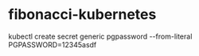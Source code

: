 # fibonacci-kubernetes
kubectl create secret generic pgpassword --from-literal PGPASSWORD=12345asdf

